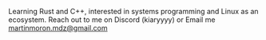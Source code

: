 Learning Rust and C++, interested in systems programming and Linux as an ecosystem.
Reach out to me on Discord (kiaryyyy) or Email me martinmoron.mdz@gmail.com


<!---
Kiaryy/Kiaryy is a ✨ special ✨ repository because its `README.md` (this file) appears on your GitHub profile.
You can click the Preview link to take a look at your changes.
--->
